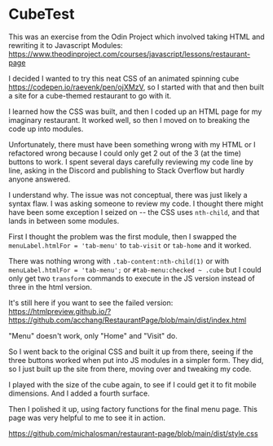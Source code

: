 # CubeTest

This was an exercise from the Odin Project which involved taking HTML and rewriting it to Javascript Modules:
https://www.theodinproject.com/courses/javascript/lessons/restaurant-page

I decided I wanted to try this neat CSS of an animated spinning cube https://codepen.io/raevenk/pen/ojXMzV, so I started with that and then built a site for a cube-themed restaurant to go with it.

I learned how the CSS was built, and then I coded up an HTML page for my imaginary restaurant. It worked well, so then I moved on to breaking the code up into modules.

Unfortunately, there must have been something wrong with my HTML or I refactored wrong because I could only get 2 out of the 3 (at the time) buttons to work. I spent several days carefully reviewing my code line by line, asking in the Discord and publishing to Stack Overflow but hardly anyone answered. 

I understand why. The issue was not conceptual, there was just likely a syntax flaw. I was asking someone to review my code. I thought there might have been some exception I seized on -- the CSS uses `nth-child`, and that lands in between some modules.

First I thought the problem was the first module, then I swapped the `menuLabel.htmlFor = 'tab-menu'` to `tab-visit` or `tab-home` and it worked.

There was nothing wrong with `.tab-content:nth-child(1)` or with `menuLabel.htmlFor = 'tab-menu';` or `#tab-menu:checked ~ .cube` but I could only get two `transform` commands to execute in the JS version instead of three in the html version.

It's still here if you want to see the failed version: https://htmlpreview.github.io/?https://github.com/acchang/RestaurantPage/blob/main/dist/index.html

"Menu" doesn't work, only "Home" and "Visit" do.

So I went back to the original CSS and built it up from there, seeing if the three buttons worked when put into JS modules in a simpler form. They did, so I just built up the site from there, moving over and tweaking my code.

I played with the size of the cube again, to see if I could get it to fit mobile dimensions. And I added a fourth surface.

Then I polished it up, using factory functions for the final menu page. This page was very helpful to me to see it in action.

https://github.com/michalosman/restaurant-page/blob/main/dist/style.css




